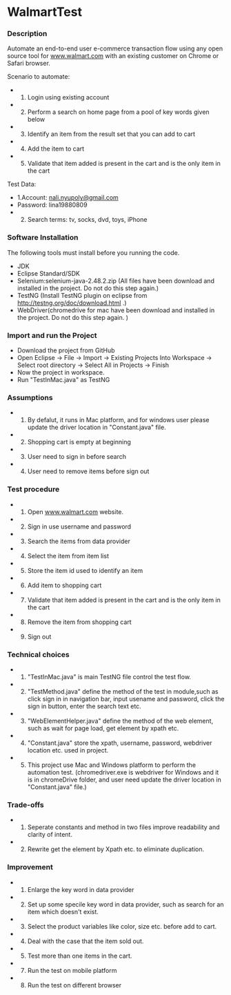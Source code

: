 # WalmartTest

### Description 
Automate an end-to-end user e-commerce transaction flow using any open source tool for www.walmart.com with an existing customer on Chrome or Safari browser.

Scenario to automate:
-  1. Login using existing account
-  2. Perform a search on home page from a pool of key words given below
-  3. Identify an item from the result set that you can add to cart
-  4. Add the item to cart
-  5. Validate that item added is present in the cart and is the only item in the cart

Test Data:
-  1.Account: nali.nyupoly@gmail.com 
-   Password: lina19880809
-  2. Search terms: tv, socks, dvd, toys, iPhone

### Software Installation
The following tools must install before you running the code. 
- JDK
- Eclipse Standard/SDK
- Selenium:selenium-java-2.48.2.zip (All files have been download and installed in the project. Do not do this step again.)
- TestNG (Install TestNG plugin on eclipse from http://testng.org/doc/download.html .)
- WebDriver(chromedrive for mac have been download and installed in the project. Do not do this step again. )

### Import and run the Project
-   Download the project from GitHub
-   Open Eclipse -> File -> Import -> Existing Projects Into Workspace -> Select root directory -> Select All in Projects -> Finish
-	Now the project in workspace.
-   Run "TestInMac.java" as TestNG
 

### Assumptions
-    1. By defalut, it runs in Mac platform, and for windows user please update the driver location in "Constant.java" file.
-    2. Shopping cart is empty at beginning
-    3. User need to sign in before search
-    4. User need to remove items before sign out

### Test procedure
-    1. Open www.walmart.com website.
-    2. Sign in use username and password
-    3. Search the items from data provider
-    4. Select the item from item list
-    5. Store the item id used to identify an item
-    6. Add item to shopping cart
-    7. Validate that item added is present in the cart and is the only item in the cart
-    8. Remove the item from shopping cart
-    9. Sign out 

### Technical choices
-    1. "TestInMac.java" is main TestNG file control the test flow.
-    2. "TestMethod.java" define the method of the test in module,such as click sign in in navigation bar, input usename and password,     click the sign in button, enter the search text etc.
-    3. "WebElementHelper.java" define the method of the web element, such as wait for page load, get element by xpath etc.
-    4. "Constant.java" store the xpath, username, password, webdriver location etc. used in project. 
-    5. This project use Mac and Windows platform to perform the automation test. (chromedriver.exe is webdriver for Windows and it is in chromeDrive folder, and user need update the driver location in "Constant.java" file.)

### Trade-offs
-    1. Seperate constants and method in two files improve readability and clarity of intent.
-    2. Rewrite get the element by Xpath etc. to eliminate duplication.

### Improvement
-    1. Enlarge the key word in data provider 
-    2. Set up some specile key word in data provider, such as search for an item which doesn't exist.
-    3. Select the product variables like color, size etc. before add to cart.
-    4. Deal with the case that the item sold out.
-    5. Test more than one items in the cart.
-    7. Run the test on mobile platform
-    8. Run the test on different browser
